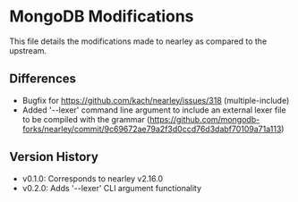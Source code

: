 # MongoDB Modifications

This file details the modifications made to nearley as compared to the upstream.

## Differences

- Bugfix for https://github.com/kach/nearley/issues/318 (multiple-include)
- Added '--lexer' command line argument to include an external lexer file to be compiled
  with the grammar (https://github.com/mongodb-forks/nearley/commit/9c69672ae79a2f3d0ccd76d3dabf70109a71a113)

## Version History

- v0.1.0: Corresponds to nearley v2.16.0
- v0.2.0: Adds '--lexer' CLI argument functionality
